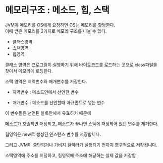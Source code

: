 # 메모리구조 : 메소드, 힙, 스택

JVM이 메모리를 OS에게 요청하면 OS는 메모리를 할당한다.   
이때 받은 메모리를 3가지로 메모리 구조를 나눌 수 있다.
* 클래스영역
* 스택영역
* 힙영역   


클래스 영역은 프로그램이 실행하기 위해 바이트코드를 로드하는 곳으로 class파일을 찾아서 메모리에 로딩한다.

스택 영역은 지역변수와 매개변수를 저장한다.

* 지역변수 : 메소드안에서 선언한 변수

* 매개변수 : 메소드를 선언할때 아규먼트로 넣는 변수

이 변수들은 선언된 블록안에서 유효하기 때문에

메소드가 호출되면 저장되고, 메소드가 끝나면 스택에 저장되어 있던 변수를 제거한다.

힙영역은 new로 생성된 인스턴스 변수를 저장합니다.

그리고 JVM이 중단되거나 가비지 컬렉터가 실행되기 전까지 영구적으로 저장됩니다.

스택영역에 주소를 저장하고, 힙영역에 주소에 해당하는 실제 값을 저장함
